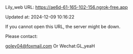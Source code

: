 Lily_web URL: https://ae6d-61-165-102-156.ngrok-free.app

Updated at: 2024-12-09 10:16:22

If you cannot open this URL, the server might be down.

Please contact: 

goley04@foxmail.com Or Wechat:GL_yeaH